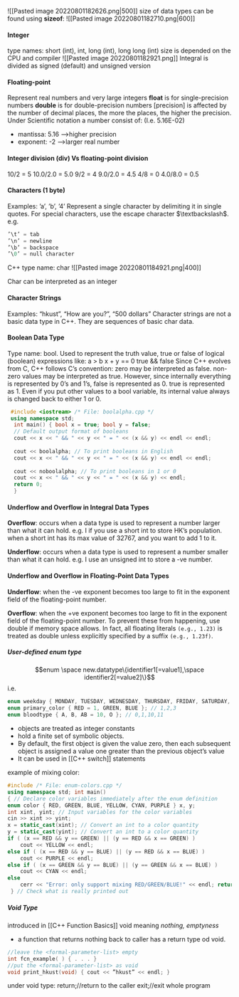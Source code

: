 ![[Pasted image 20220801182626.png|500]]
size of data types can be found using **sizeof**:
![[Pasted image 20220801182710.png|600]]
#### Integer
type names: short (int), int, long (int), long long (int)
size is depended on the CPU and compiler
![[Pasted image 20220801182921.png]]
Integral is divided as signed (default) and unsigned version

#### Floating-point
Represent real numbers and very large integers
	**float** is for single-precision numbers
	**double** is for double-precision numbers
[precision] is affected by the number of decimal places, the more the places, the higher the precision.
Under Scientific notation a number consist of: (I.e. 5.16E-02)
- mantissa: 5.16 -->higher precision
- exponent: -2 -->larger real number

#### Integer division (div) Vs floating-point division
10/2 = 5   10.0/2.0 = 5.0 
9/2 = 4      9.0/2.0 = 4.5 
4/8 = 0      4.0/8.0 = 0.5

#### Characters (1 byte)
Examples: ’a’, ’b’, ’4’ 
Represent a single character by delimiting it in single quotes. 
For special characters, use the escape character $\textbackslash$. 
e.g.
```C++
’\t’ = tab 
’\n’ = newline 
’\b’ = backspace 
’\0’ = null character
```

C++ type name: char
![[Pasted image 20220801184921.png|400]]

Char can be interpreted as an integer

#### Character Strings 
Examples: “hkust”, “How are you?”, “500 dollars” 
Character strings are not a basic data type in C++. 
They are sequences of basic char data.

#### Boolean Data Type 
Type name: bool. Used to represent the truth value, true or false of logical (boolean) expressions like:
	a > b        x + y == 0      true && false 
Since C++ evolves from C, C++ follows C’s convention: 
	zero may be interpreted as false. 
	non-zero values may be interpreted as true. 
However, since internally everything is represented by 0’s and 1’s,
	 false is represented as 0. 
	 true is represented as 1. 
 Even if you put other values to a bool variable, 
 its internal value always is changed back to either 1 or 0.
```C++
 #include <iostream> /* File: boolalpha.cpp */ 
 using namespace std;
  int main() { bool x = true; bool y = false; 
  // Default output format of booleans 
  cout << x << " && " << y << " = " << (x && y) << endl << endl; 
  
  cout << boolalpha; // To print booleans in English 
  cout << x << " && " << y << " = " << (x && y) << endl << endl; 
  
  cout << noboolalpha; // To print booleans in 1 or 0 
  cout << x << " && " << y << " = " << (x && y) << endl; 
  return 0; 
  }
```

#### Underflow and Overflow in Integral Data Types 

**Overflow**: 
occurs when a data type is used to represent a number larger than what it can hold. 
e.g. I if you use a short int to store HK’s population. 
when a short int has its max value of 32767, and you want to add 1 to it. 

**Underflow**: 
occurs when a data type is used to represent a number smaller than what it can hold. 
e.g. I use an unsigned int to store a -ve number.

#### Underflow and Overflow in Floating-Point Data Types 

**Underflow**: 
when the -ve exponent becomes too large to fit in the exponent field of the floating-point number. 

**Overflow**: 
when the +ve exponent becomes too large to fit in the exponent field of the floating-point number. 
To prevent these from happening, use double if memory space allows. 
In fact, all floating literals `(e.g., 1.23)` is treated as double 
unless explicitly specified by a suffix `(e.g., 1.23f)`.

##### User-defined enum type
$$enum \space new.datatype\{identifier1[=value1],\space identifier2[=value2]\}$$
i.e.
```C++
enum weekday { MONDAY, TUESDAY, WEDNESDAY, THURSDAY, FRIDAY, SATURDAY, SUNDAY }; // 0,1,2,3,4,5,6 
enum primary_color { RED = 1, GREEN, BLUE }; // 1,2,3 
enum bloodtype { A, B, AB = 10, O }; // 0,1,10,11
```
- objects are treated as integer constants
- hold a finite set of symbolic objects.
- By default, the first object is given the value zero, then each subsequent object is assigned a value one greater than the previous object’s value
- It can be used in [[C++ switch]] statements

example of mixing color:
```C++
#include /* File: enum-colors.cpp */ 
using namespace std; int main() 
{ // Declare color variables immediately after the enum definition 
enum color { RED, GREEN, BLUE, YELLOW, CYAN, PURPLE } x, y; 
int xint, yint; // Input variables for the color variables 
cin >> xint >> yint; 
x = static_cast(xint); // Convert an int to a color quantity 
y = static_cast(yint); // Convert an int to a color quantity 
if ( (x == RED && y == GREEN) || (y == RED && x == GREEN) ) 
	cout << YELLOW << endl; 
else if ( (x == RED && y == BLUE) || (y == RED && x == BLUE) ) 
	cout << PURPLE << endl; 
else if ( (x == GREEN && y == BLUE) || (y == GREEN && x == BLUE) ) 
	cout << CYAN << endl; 
else 
	cerr << "Error: only support mixing RED/GREEN/BLUE!" << endl; return 0;
 } // Check what is really printed out
```

##### Void Type 
introduced in [[C++ Function Basics]]
void meaning *nothing, emptyness*
- a function that returns nothing back to caller has a return type od void.
```C++
//leave the <formal-parameter-list> empty
int fcn_example( ) { . . . }
//put the <formal-parameter-list> as void
void print_hkust(void) { cout << ”hkust” << endl; }
```
under void type:
return;//return to the caller
exit;//exit whole program

